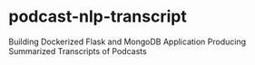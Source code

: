 # podcast-nlp-transcript
Building Dockerized Flask and MongoDB Application Producing Summarized Transcripts of Podcasts
